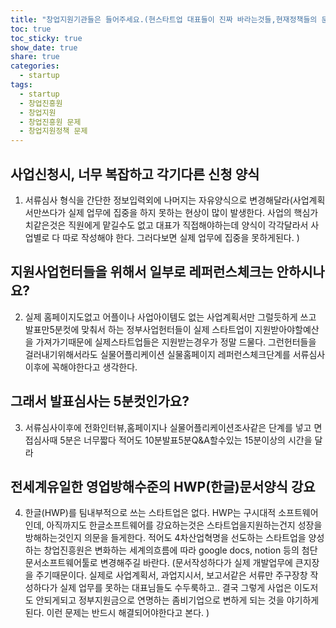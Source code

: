 ```yaml
---
title: "창업지원기관들은 들어주세요.(현스타트업 대표들이 진짜 바라는것들,현재정책들의 문제) "
toc: true
toc_sticky: true
show_date: true
share: true
categories:
  - startup
tags:
  - startup
  - 창업진흥원
  - 창업지원
  - 창업진흥원 문제
  - 창업지원정책 문제
---
```


## 사업신청시, 너무 복잡하고 각기다른 신청 양식

1. 서류심사 형식을 간단한 정보입력외에 나머지는 자유양식으로  변경해달라(사업계획서만쓰다가 실제 업무에 집중을 하지 못하는 현상이 많이 발생한다. 사업의 핵심가치같은것은 직원에게 맡길수도 없고 대표가 직접해야하는데 양식이 각각달라서 사업별로 다 따로 작성해야 한다. 그러다보면 실제 업무에 집중을 못하게된다. )


## 지원사업헌터들을 위해서 일부로 레퍼런스체크는 안하시나요?

2. 실제 홈페이지도없고 어플이나 사업아이템도 없는 사업계획서만 그럴듯하게 쓰고 발표만5분컷에 맞춰서 하는 정부사업헌터들이 실제 스타트업이 지원받아야할예산을 가져가기때문에 실제스타트업들은 지원받는경우가 정말 드물다. 그런헌터들을 걸러내기위해서라도 실물어플리케이션 실물홈페이지 레퍼런스체크단계를 서류심사이후에 꼭해야한다고 생각한다.

## 그래서 발표심사는 5분컷인가요?

3. 서류심사이후에 전화인터뷰,홈페이지나 실물어플리케이션조사같은 단계를 넣고 면접심사때 5분은 너무짧다 적어도 10분발표5분Q&A할수있는 15분이상의 시간을 달라

## 전세계유일한 영업방해수준의 HWP(한글)문서양식 강요

4. 한글(HWP)를 팀내부적으로 쓰는 스타트업은 없다. HWP는 구시대적 소프트웨어인데, 아직까지도 한글소프트웨어를 강요하는것은 스타트업을지원하는건지 성장을 방해하는것인지 의문을 들게한다. 
적어도 4차산업혁명을 선도하는 스타트업을 양성하는 창업진흥원은 
변화하는 세계의흐름에 따라 google docs, notion 등의 첨단 문서소프트웨어툴로 변경해주길 바란다. (문서작성하다가 실제 개발업무에 큰지장을 주기때문이다. 실제로 사업계획서, 과업지시서, 보고서같은 서류만 주구장창 작성하다가 실제 업무를 못하는 대표님들도 수두룩하고.. 결국 그렇게 사업은 이도저도 안되게되고 정부지원금으로 연명하는 좀비기업으로 변하게 되는 것을 야기하게된다. 이런 문제는 반드시 해결되어야한다고 본다. )